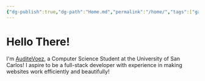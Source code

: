 ```yaml
---
{"dg-publish":true,"dg-path":"Home.md","permalink":"/home/","tags":["gardenEntry"],"created":"2024-12-17T15:26:00.106+08:00","updated":"2024-12-17T16:13:51.224+08:00"}
---
```


# Hello There!

I'm [AuditeVoez](https://github.com/AuditeVoez), a Computer Science Student at the University of San Carlos! I aspire to be a full-stack developer with experience in making websites work efficiently and beautifully!